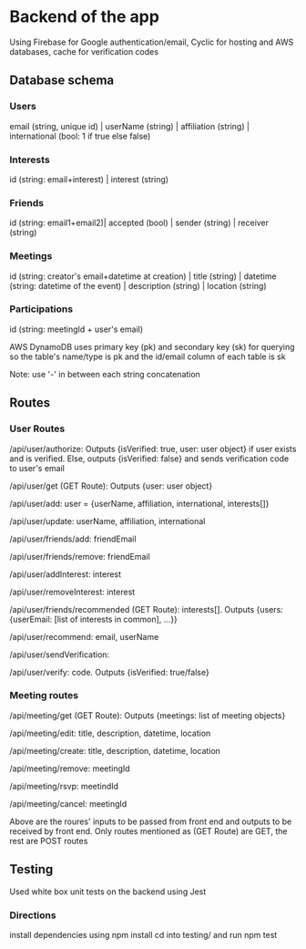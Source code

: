 # Backend of the app
Using Firebase for Google authentication/email, Cyclic for hosting and AWS databases, cache for verification codes

## Database schema
### Users
email (string, unique id) |  userName (string) | affiliation (string) | international (bool: 1 if true else false)
### Interests
id (string: email+interest) | interest (string)
### Friends
id (string: email1+email2)| accepted (bool) | sender (string) | receiver (string)
### Meetings
id (string: creator's email+datetime at creation) | title (string) | datetime (string: datetime of the event) | description (string) | location (string)
### Participations
id (string: meetingId + user's email)

AWS DynamoDB uses primary key (pk) and secondary key (sk) for querying so the table's name/type is pk and the id/email column of each table is sk

Note: use '-' in between each string concatenation

## Routes
### User Routes
/api/user/authorize: Outputs {isVerified: true, user: user object} if user exists and is verified. Else, outputs {isVerified: false} and sends verification code to user's email

/api/user/get (GET Route): Outputs {user: user object}

/api/user/add: user = {userName, affiliation, international, interests[]} 

/api/user/update: userName, affiliation, international

/api/user/friends/add: friendEmail

/api/user/friends/remove: friendEmail

/api/user/addInterest: interest

/api/user/removeInterest: interest

/api/user/friends/recommended (GET Route): interests[]. Outputs {users: {userEmail: [list of interests in common], ...}}

/api/user/recommend: email, userName

/api/user/sendVerification: 

/api/user/verify: code. Outputs {isVerified: true/false}

### Meeting routes
/api/meeting/get (GET Route): Outputs {meetings: list of meeting objects}

/api/meeting/edit: title, description, datetime, location

/api/meeting/create: title, description, datetime, location

/api/meeting/remove: meetingId

/api/meeting/rsvp: meetindId

/api/meeting/cancel: meetingId


Above are the roures' inputs to be passed from front end and outputs to be received by front end. Only routes mentioned as (GET Route) are GET, the rest are POST routes

## Testing 
Used white box unit tests on the backend using Jest
### Directions
install dependencies using npm install
cd into testing/ and run npm test